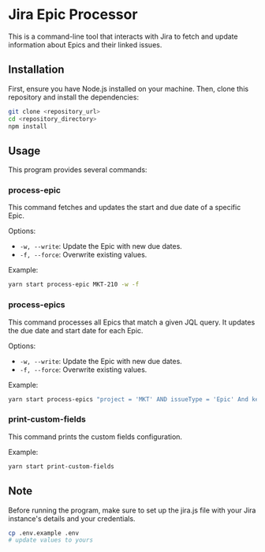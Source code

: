 # Jira Epic Processor

This is a command-line tool that interacts with Jira to fetch and update information about Epics and their linked issues.

## Installation

First, ensure you have Node.js installed on your machine. Then, clone this repository and install the dependencies:
```bash
git clone <repository_url>
cd <repository_directory>
npm install
```
## Usage

This program provides several commands:

### process-epic <epicKey>

This command fetches and updates the start and due date of a specific Epic.

Options:
- `-w, --write`: Update the Epic with new due dates.
- `-f, --force`: Overwrite existing values.

Example:
```bash
yarn start process-epic MKT-210 -w -f
```
### process-epics <jql>

This command processes all Epics that match a given JQL query. It updates the due date and start date for each Epic.

Options:
- `-w, --write`: Update the Epic with new due dates.
- `-f, --force`: Overwrite existing values.

Example:
```bash
yarn start process-epics "project = 'MKT' AND issueType = 'Epic' And key < 'MKT-100' ORDER BY created DESC" -w -f
```
### print-custom-fields

This command prints the custom fields configuration.

Example:
```bash
yarn start print-custom-fields
```
## Note

Before running the program, make sure to set up the jira.js file with your Jira instance's details and your credentials.
```bash
cp .env.example .env
# update values to yours
```
